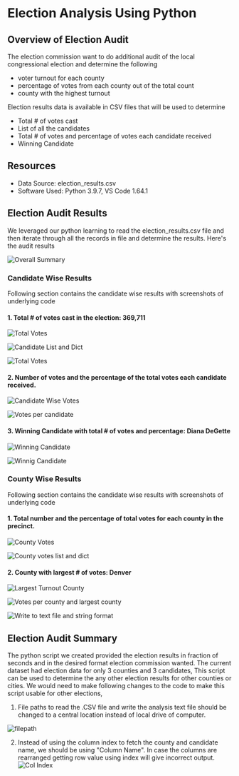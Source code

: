 # Election Analysis Using Python

## Overview of Election Audit
The election commission want to do additional audit of the local congressional election and determine the following 
  - voter turnout for each county
  - percentage of votes from each county out of the total count
  - county with the highest turnout

Election results data is available in CSV files that will be used to determine 
  - Total # of votes cast
  - List of all the candidates
  - Total # of votes and percentage of votes each candidate received
  - Winning Candidate 

## Resources
  - Data Source: election_results.csv
  - Software Used: Python 3.9.7, VS Code 1.64.1

## Election Audit Results
We leveraged our python learning to read the election_results.csv file and then iterate through all the records
in file and determine the results. Here's the audit results

![Overall Summary](https://user-images.githubusercontent.com/98173091/155036733-37ecf777-4200-45f5-be6f-aa48625359c5.png)

### Candidate Wise Results
Following section contains the candidate wise results with screenshots of underlying code 

 #### 1. Total # of votes cast in the election: 369,711  
 ![Total Votes](https://user-images.githubusercontent.com/98173091/155037249-90c452ad-ae99-4688-ba8e-c10c1859ad0f.png)
 
 ![Candidate List and Dict](https://user-images.githubusercontent.com/98173091/155060367-7e4a9a11-9e82-476f-a860-37f9e1f6e3d9.png)
 
 ![Total Votes](https://user-images.githubusercontent.com/98173091/155060178-932c1d35-c7cf-4d8f-b49b-f49386a0feb5.png)

 #### 2. Number of votes and the percentage of the total votes each candidate received.      
 ![Candidate Wise Votes](https://user-images.githubusercontent.com/98173091/155036934-bc957b40-a5b0-4b29-a3d4-dc0f80ad41c8.png)

 ![Votes per candidate](https://user-images.githubusercontent.com/98173091/155060260-236e955b-5ad8-487f-a76f-7be582599435.png)

 #### 3.  Winning Candidate with total # of votes and percentage: Diana DeGette
 ![Winning Candidate](https://user-images.githubusercontent.com/98173091/155037042-b08cbc3a-0243-434b-b0eb-815bbaa2e967.png)
 
 ![Winnig Candidate](https://user-images.githubusercontent.com/98173091/155060270-01c672b7-c15e-4b7d-a306-a21f9a082df1.png)

### County Wise Results
Following section contains the candidate wise results with screenshots of underlying code 

 #### 1. Total number and the percentage of total votes for each county in the precinct.
 ![County Votes](https://user-images.githubusercontent.com/98173091/155036574-770cc963-b817-404e-b657-cd3f5ce869ca.png)

 ![County votes list and dict](https://user-images.githubusercontent.com/98173091/155060519-0682352f-f22f-47dd-ac4c-00c802b7269a.png)

 #### 2.  County with largest # of votes: Denver
 ![Largest Turnout County](https://user-images.githubusercontent.com/98173091/155036828-f847a3f3-757f-47c3-ad14-dde223fb4c27.png)

 ![Votes per county and largest county](https://user-images.githubusercontent.com/98173091/155060565-e6ff9e12-eeb0-4cb1-a997-6c0e3e936a0b.png)

 ![Write to text file and string format](https://user-images.githubusercontent.com/98173091/155060605-386fa674-783d-4671-b820-aa2996bf10c3.png)

## Election Audit Summary

The python script we created provided the election results in fraction of seconds and in the desired format
election commission wanted. The current dataset had election data for only 3 counties and 3 candidates,
This script can be used to determine the any other election results for other counties or cities. 
We would need to make following changes to the code to make this script usable for other elections,

1. File paths to read the .CSV file and write the analysis text file should be changed to a central location 
instead of local drive of computer.

  ![filepath](https://user-images.githubusercontent.com/98173091/155043360-111f2c5c-36f9-4610-8f68-5c25be7d26fe.png)
    

  
2. Instead of using the column index to fetch the county and candidate name, we should be using "Column Name". In case the 
columns are rearranged getting row value using index will give incorrect output.
![Col Index](https://user-images.githubusercontent.com/98173091/155039451-2577c8b8-8d80-4355-900e-91989d0cd8a3.png)
